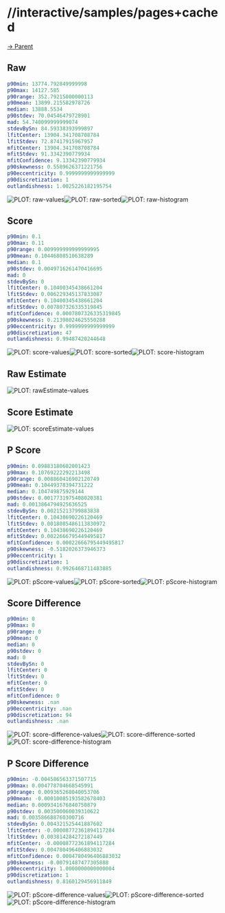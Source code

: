 
# //interactive/samples/pages+cached

[→ Parent](../..)


## Raw


```yaml
p90min: 13774.792849999998
p90max: 14127.585
p90range: 352.79215000000113
p90mean: 13899.215582978726
median: 13888.5534
p90stdev: 70.04546479728901
mad: 54.740099999999074
stdevBySn: 84.59338393999897
lfitCenter: 13904.341708708784
lfitStdev: 72.87417915967957
mfitCenter: 13904.341708708784
mfitStdev: 91.3342390779934
mfitConfidence: 9.13342390779934
p90skewness: 0.5589626371221756
p90eccentricity: 0.9999999999999999
p90discretization: 1
outlandishness: 1.0025226182195754

```

![PLOT: raw-values](./raw/values.svg)![PLOT: raw-sorted](./raw/sorted.svg)![PLOT: raw-histogram](./raw/histogram.svg)
## Score


```yaml
p90min: 0.1
p90max: 0.11
p90range: 0.009999999999999995
p90mean: 0.10446808510638289
median: 0.1
p90stdev: 0.0049716261470416695
mad: 0
stdevBySn: 0
lfitCenter: 0.10400345438661204
lfitStdev: 0.006229345137833087
mfitCenter: 0.10400345438661204
mfitStdev: 0.007807326335319845
mfitConfidence: 0.0007807326335319845
p90skewness: 0.21398024625550288
p90eccentricity: 0.9999999999999999
p90discretization: 47
outlandishness: 0.99487420244648

```

![PLOT: score-values](./score/values.svg)![PLOT: score-sorted](./score/sorted.svg)![PLOT: score-histogram](./score/histogram.svg)
## Raw Estimate

![PLOT: rawEstimate-values](./rawEstimate/values.svg)
## Score Estimate

![PLOT: scoreEstimate-values](./scoreEstimate/values.svg)
## P Score


```yaml
p90min: 0.09883180602001423
p90max: 0.10769222292213498
p90range: 0.008860416902120749
p90mean: 0.10449378394731222
median: 0.104749875929144
p90stdev: 0.0017731975408020381
mad: 0.0013864794925636525
stdevBySn: 0.00215213799883838
lfitCenter: 0.10438690226120469
lfitStdev: 0.0018085486113830972
mfitCenter: 0.10438690226120469
mfitStdev: 0.0022666795449495817
mfitConfidence: 0.00022666795449495817
p90skewness: -0.5182026373946373
p90eccentricity: 1
p90discretization: 1
outlandishness: 0.9926468711483885

```

![PLOT: pScore-values](./pScore/values.svg)![PLOT: pScore-sorted](./pScore/sorted.svg)![PLOT: pScore-histogram](./pScore/histogram.svg)
## Score Difference


```yaml
p90min: 0
p90max: 0
p90range: 0
p90mean: 0
median: 0
p90stdev: 0
mad: 0
stdevBySn: 0
lfitCenter: 0
lfitStdev: 0
mfitCenter: 0
mfitStdev: 0
mfitConfidence: 0
p90skewness: .nan
p90eccentricity: .nan
p90discretization: 94
outlandishness: .nan

```

![PLOT: score-difference-values](./score-difference/values.svg)![PLOT: score-difference-sorted](./score-difference/sorted.svg)![PLOT: score-difference-histogram](./score-difference/histogram.svg)
## P Score Difference


```yaml
p90min: -0.004586563371507715
p90max: 0.004778704668545991
p90range: 0.009365268040053706
p90mean: -0.00010085193582678403
median: 0.0009341676840750879
p90stdev: 0.003500060039310622
mad: 0.003586688760300716
stdevBySn: 0.004321525441887602
lfitCenter: -0.00008772361894117284
lfitStdev: 0.003814284272187449
mfitCenter: -0.00008772361894117284
mfitStdev: 0.004780496406883032
mfitConfidence: 0.0004780496406883032
p90skewness: -0.00791487477305888
p90eccentricity: 1.0000000000000004
p90discretization: 1
outlandishness: 0.8160129456911849

```

![PLOT: pScore-difference-values](./pScore-difference/values.svg)![PLOT: pScore-difference-sorted](./pScore-difference/sorted.svg)![PLOT: pScore-difference-histogram](./pScore-difference/histogram.svg)